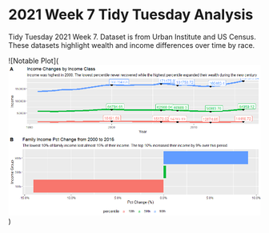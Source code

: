# 2021 Week 7 Tidy Tuesday Analysis

Tidy Tuesday 2021 Week 7. Dataset is from Urban Institute and US Census. These datasets highlight wealth and income differences over time by race.

![Notable Plot](![Notable Plot](https://github.com/Tgordon523/tidy_tuesdays/blob/main/02-09-2021/plots/Income_changes_family.png))